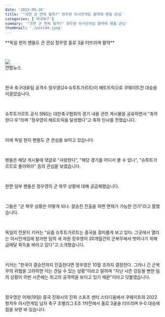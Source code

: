 ```yaml
---
date: '2023-09-20'
title: '"과연 군 면제 될까?" 정우영 아시안게임 활약에 팬들 관심'
categories: ['국내축구']
summary: '"과연 군 면제 될까?" 정우영 아시안게임 활약에 팬들 관심'
thumbnail: './post44.jpeg'
---
```


\*\*독일 현지 팬들도 큰 관심 정우영 홀로 3골 터뜨리며 활약\*\*

<br />

![](https://imgnews.pstatic.net/image/057/2023/09/20/0001769720_001_20230920111913928.jpg?type=w647)
<br />연합뉴스

<br />

한국 축구대표팀 공격수 정우영(24·슈투트가르트)이 해트트릭으로 쿠웨이트전 대승을 이끌었습니다.

<br />

슈투트가르트 공식 SNS는 대한축구협회의 경기 내용 관련 게시물을 공유하면서 "축하한다 우"라며 "정우영이 해트트릭을 달성했다"고 축하 인사를 전했습니다.

<br />

이에 독일 현지 팬들도 큰 관심을 보이고 있습니다.

<br />

팬들은 해당 게시물에 댓글로 "사랑한다", "해당 경기를 어디서 볼 수 있나", "슈투트가르트로 돌아와라" 등의 관심을 보였습니다.

<br />

한편 일부 팬들은 정우영의 군 복무 상황에 대해 궁금해했습니다.

<br />

그들은 "군 복무 상황은 어떻게 되나. 결승전 진출을 하면 면제가 가능한 건가"라고 말했습니다.

<br />

독일의 전문지 키커는 "요즘 슈투트가르트는 중국을 흥미롭게 보고 있다. 그곳에서 열리는 아시안게임에 참가한 팀의 새 자원 정우영이 20개월간의 군복무에서 벗어나기 위해 금메달 획득을 바라고 있다"고 소개했습니다.

<br />

키커는 "한국이 결승전까지 진출한다면 정우영은 10월 초까지 결장한다. 그러나 긴 군복무의 위협을 고려하면 이는 견딜 수 있는 상황"이라고 말하며 "지난 시즌 강등될 뻔한 팀의 상황이 이번 시즌에는 최고의 공격력을 보이고 있기 때문"이라고 덧붙였습니다.

<br />

정우영은 어제(19일) 중국 진화시의 진화 스포츠 센터 스타디움에서 쿠웨이트와 2022 항저우 아시안게임 남자 축구 조별리그 E조 1차전에서 홀로 3골을 터뜨리며 9-0 대승에 힘을 보탠 바 있습니다.

